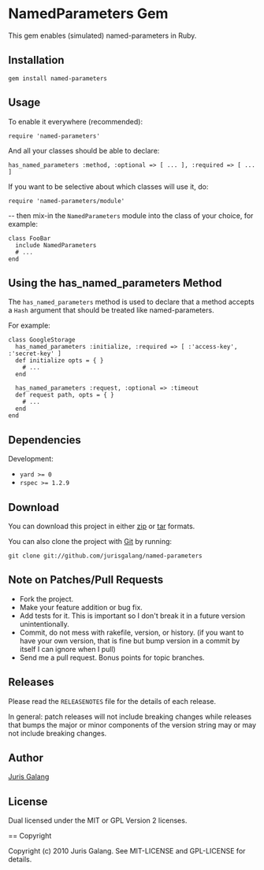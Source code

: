 NamedParameters Gem
===================
This gem enables (simulated) named-parameters in Ruby.

Installation
------------

    gem install named-parameters

Usage
-----    
To enable it everywhere (recommended):

    require 'named-parameters'

And all your classes should be able to declare:

    has_named_parameters :method, :optional => [ ... ], :required => [ ... ]

If you want to be selective about which classes will use it, do:

    require 'named-parameters/module'

-- then mix-in the `NamedParameters` module into the class of your choice, for
example:

    class FooBar
      include NamedParameters
      # ...
    end

Using the has_named_parameters Method
-------------------------------------
The `has_named_parameters` method is used to declare that a method accepts a
`Hash` argument that should be treated like named-parameters.

For example:

    class GoogleStorage
      has_named_parameters :initialize, :required => [ :'access-key', :'secret-key' ]
      def initialize opts = { }
        # ...
      end
      
      has_named_parameters :request, :optional => :timeout
      def request path, opts = { }
        # ...
      end
    end

Dependencies
------------
Development:

* `yard >= 0`
* `rspec >= 1.2.9`

Download
--------
You can download this project in either
[zip](http://github.com/jurisgalang/named-parameters/zipball/master) or
[tar](http://github.com/jurisgalang/named-parameters/tarball/master") formats.

You can also clone the project with [Git](http://git-scm.com)
by running: 

    git clone git://github.com/jurisgalang/named-parameters

Note on Patches/Pull Requests
-----------------------------
* Fork the project.
* Make your feature addition or bug fix.
* Add tests for it. This is important so I don't break it in a future version 
  unintentionally.
* Commit, do not mess with rakefile, version, or history. (if you want to have 
  your own version, that is fine but bump version in a commit by itself I can 
  ignore when I pull)
* Send me a pull request. Bonus points for topic branches.

Releases
--------
Please read the `RELEASENOTES` file for the details of each release. 

In general: patch releases will not include breaking changes while releases 
that bumps the major or minor components of the version string may or may not 
include breaking changes.

Author
------
[Juris Galang](http://github.com/jurisgalang/)

License
-------
Dual licensed under the MIT or GPL Version 2 licenses.

== Copyright

Copyright (c) 2010 Juris Galang. See MIT-LICENSE and GPL-LICENSE for details.
